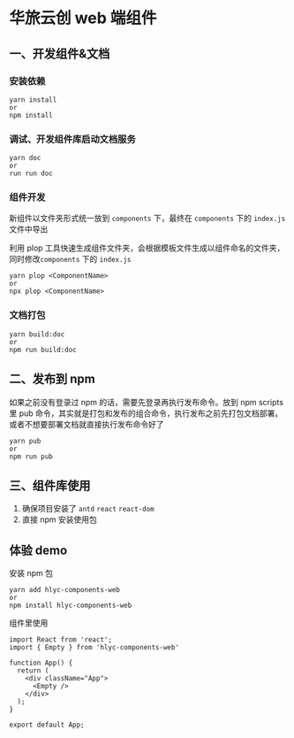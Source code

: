 # 华旅云创 web 端组件

## 一、开发组件&文档

### 安装依赖

```
yarn install
or
npm install
```

### 调试、开发组件库启动文档服务

```
yarn doc
or
run run doc
```

### 组件开发

新组件以文件夹形式统一放到 `components` 下，最终在 `components` 下的 `index.js` 文件中导出

利用 plop 工具快速生成组件文件夹，会根据模板文件生成以组件命名的文件夹，同时修改`components` 下的 `index.js`

```
yarn plop <ComponentName>
or
npx plop <ComponentName>
```

### 文档打包

```
yarn build:doc
or
npm run build:doc
```

## 二、发布到 npm

如果之前没有登录过 npm 的话，需要先登录再执行发布命令。放到 npm scripts 里 pub 命令，其实就是打包和发布的组合命令，执行发布之前先打包文档部署。或者不想要部署文档就直接执行发布命令好了

```
yarn pub
or
npm run pub
```

## 三、组件库使用

1. 确保项目安装了 `antd` `react` `react-dom`
2. 直接 npm 安装使用包

## 体验 demo

安装 npm 包

```
yarn add hlyc-components-web
or
npm install hlyc-components-web
```

组件里使用

```
import React from 'react';
import { Empty } from 'hlyc-components-web'

function App() {
  return (
    <div className="App">
      <Empty />
    </div>
  );
}

export default App;
```
